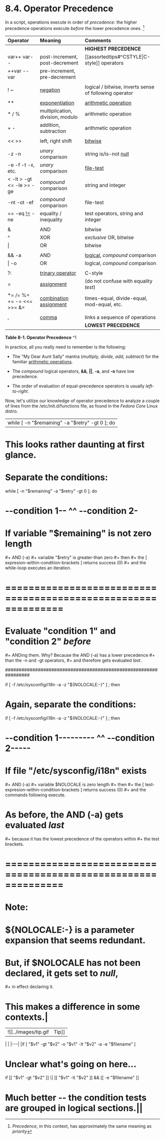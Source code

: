 # 8.4. Operator Precedence

In a script, operations execute in order of _precedence_: the higher precedence operations execute _before_ the lower precedence ones. [^1]

| Operator | Meaning | Comments |
| :--- | :--- | :--- |
|  |  | **HIGHEST PRECEDENCE** |
| var++ var-- | post-increment, post-decrement | [[assortedtips#^CSTYLE\|C-style]] operators |
| ++var --var | pre-increment, pre-decrement |  |
|  |  |  |
| ! ~ | [negation](special-chars.html#NOTREF) | logical / bitwise, inverts sense of following operator |
|  |  |  |
| ** | [exponentiation](ops.html#EXPONENTIATIONREF) | [arithmetic operation](ops.html#AROPS1) |
| * / % | multiplication, division, modulo | arithmetic operation |
| + - | addition, subtraction | arithmetic operation |
|  |  |  |
| << >> | left, right shift | [bitwise](ops.html#BITWSOPS1) |
|  |  |  |
| -z -n | _unary_ comparison | string is/is-not [null](comparison-ops.html#STRINGNULL) |
| -e -f -t -x, etc. | _unary_ comparison | [file-test](fto.html) |
| < -lt > -gt <= -le >= -ge | _compound_ comparison | string and integer |
| -nt -ot -ef | _compound_ comparison | file-test |
| == -eq [!=](comparison-ops.html#NOTEQUAL) -ne | equality / inequality | test operators, string and integer |
|  |  |  |
| & | AND | bitwise |
| ^ | XOR | _exclusive_ OR, bitwise |
| \| | OR | bitwise |
|  |  |  |
| && -a | AND | [logical](ops.html#LOGOPS1), _compound_ comparison |
| \| -o | OR | logical, _compound_ comparison |
|  |  |  |
| ?: | [trinary operator](special-chars.html#CSTRINARY) | C-style |
| = | [assignment](varassignment.html#EQREF) | (do not confuse with equality _test_) |
| *= /= %= += -= <<= >>= &= | [combination assignment](ops.html#ARITHOPSCOMB) | times-equal, divide-equal, mod-equal, etc. |
|  |  |  |
| , | [comma](ops.html#COMMAOP) | links a sequence of operations |
|  |  | **LOWEST PRECEDENCE** |
**Table 8-1. Operator Precedence** ^1

In practice, all you really need to remember is the following:

- The "My Dear Aunt Sally" mantra (_multiply, divide, add, subtract_) for the familiar [arithmetic operations](ops.html#AROPS1).
    
- The _compound_ logical operators, **&&**, **||**, **-a**, and **-o** have low precedence.
    
- The order of evaluation of equal-precedence operators is usually _left-to-right_.
    

Now, let's utilize our knowledge of operator precedence to analyze a couple of lines from the /etc/init.d/functions file, as found in the _Fedora Core_ Linux distro.

|   |
|---|
|while [ -n "$remaining" -a "$retry" -gt 0 ]; do

# This looks rather daunting at first glance.


# Separate the conditions:
while [ -n "$remaining" -a "$retry" -gt 0 ]; do
#       --condition 1-- ^^ --condition 2-

#  If variable "$remaining" is not zero length
#+      AND (-a)
#+ variable "$retry" is greater-than zero
#+ then
#+ the [ expresion-within-condition-brackets ] returns success (0)
#+ and the while-loop executes an iteration.
#  ==============================================================
#  Evaluate "condition 1" and "condition 2" ***before***
#+ ANDing them. Why? Because the AND (-a) has a lower precedence
#+ than the -n and -gt operators,
#+ and therefore gets evaluated *last*.

#################################################################

if [ -f /etc/sysconfig/i18n -a -z "${NOLOCALE:-}" ] ; then


# Again, separate the conditions:
if [ -f /etc/sysconfig/i18n -a -z "${NOLOCALE:-}" ] ; then
#    --condition 1--------- ^^ --condition 2-----

#  If file "/etc/sysconfig/i18n" exists
#+      AND (-a)
#+ variable $NOLOCALE is zero length
#+ then
#+ the [ test-expresion-within-condition-brackets ] returns success (0)
#+ and the commands following execute.
#
#  As before, the AND (-a) gets evaluated *last*
#+ because it has the lowest precedence of the operators within
#+ the test brackets.
#  ==============================================================
#  Note:
#  ${NOLOCALE:-} is a parameter expansion that seems redundant.
#  But, if $NOLOCALE has not been declared, it gets set to *null*,
#+ in effect declaring it.
#  This makes a difference in some contexts.|

|   |   |
|---|---|
|![[../images/tip.gif|Tip]]|To avoid confusion or error in a complex sequence of test operators, break up the sequence into bracketed sections.

\|   \|
\|---\|
\|if [ "$v1" -gt "$v2"  -o  "$v1" -lt "$v2"  -a  -e "$filename" ]
# Unclear what's going on here...

if [[ "$v1" -gt "$v2" ]] \\| [[ "$v1" -lt "$v2" ]] && [[ -e "$filename" ]]
# Much better -- the condition tests are grouped in logical sections.\||

[^1]: _Precedence_, in this context, has approximately the same meaning as _priority_

